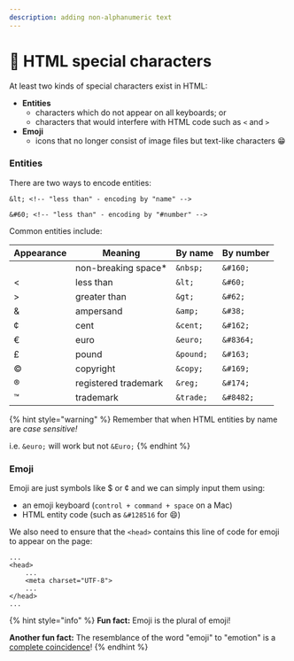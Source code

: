 ```yaml
---
description: adding non-alphanumeric text
---
```


# 💱 HTML special characters

At least two kinds of special characters exist in HTML:

* **Entities**
  * characters which do not appear on all keyboards; or
  * characters that would interfere with HTML code such as `<` and `>`
* **Emoji**
  * icons that no longer consist of image files but text-like characters 😁

### Entities

There are two ways to encode entities:

```markup
&lt; <!-- "less than" - encoding by "name" -->
```

```markup
&#60; <!-- "less than" - encoding by "#number" -->
```

Common entities include:

| Appearance | Meaning              | By name   | By number |
| ---------- | -------------------- | --------- | --------- |
|            | non-breaking space\* | `&nbsp;`  | `&#160;`  |
| <          | less than            | `&lt;`    | `&#60;`   |
| >          | greater than         | `&gt;`    | `&#62;`   |
| &          | ampersand            | `&amp;`   | `&#38;`   |
| ¢          | cent                 | `&cent;`  | `&#162;`  |
| €          | euro                 | `&euro;`  | `&#8364;` |
| £          | pound                | `&pound;` | `&#163;`  |
| ©          | copyright            | `&copy;`  | `&#169;`  |
| ®          | registered trademark | `&reg;`   | `&#174;`  |
| ™          | trademark            | `&trade;` | `&#8482;` |

{% hint style="warning" %}
Remember that when HTML entities by name are _case sensitive!_

i.e. `&euro;` will work but not `&Euro;`
{% endhint %}

### Emoji

Emoji are just symbols like $ or ¢ and we can simply input them using:

* an emoji keyboard (`control + command + space` on a Mac)
* HTML entity code (such as `&#128516` for 😄)

We also need to ensure that the `<head>` contains this line of code for emoji to appear on the page:&#x20;

```markup
...
<head>
    ...
    <meta charset="UTF-8">
    ...
</head>
...
```

{% hint style="info" %}
**Fun fact:** Emoji is the plural of emoji!

**Another fun fact:** The resemblance of the word "emoji" to "emotion" is a [complete coincidence](https://en.m.wiktionary.org/wiki/emoji)!
{% endhint %}
